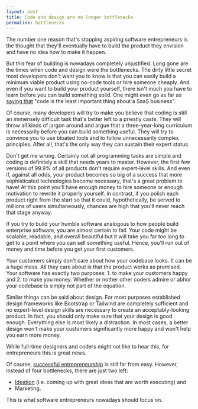 ```yaml
---
layout: post
title: Code and design are no longer bottlenecks
permalink: bottlenecks
---
```



The number one reason that's stopping aspiring software entrepreneurs is the thought that they'll eventually have to build the product they envision and have no idea how to make it happen. 

But this fear of building is nowadays  completely unjustified. Long gone are the times when code and design were the bottlenecks.  The dirty little secret most developers don't want you to know is that you can easily build a minimum viable product using no-code tools or hire someone cheaply. And even if you want to build your product yourself, there isn't much you have to learn before you can build something solid. One might even go as far as [saying that](https://swizec.com/blog/5-years-of-books-courses-or-how-i-made-369000-on-the-side/swizec/9453) "code is the least important thing about a SaaS business".

Of course, many developers will try to make you believe that coding is still an immensely difficult task that's better left to a priestly caste. They will throw all kinds of jargon around and argue that a three-year-long curriculum is necessarily before you can build something useful. They will try to convince you to use bloated tools and to follow unnecessarily complex principles. After all, that's the only way they can sustain their expert status. 

Don't get me wrong. Certainly not all programming tasks are simple and coding is definitely a skill that needs years to master. However, the first few versions of 99.9% of all products don't require expert-level skills. And even if, against all odds, your product becomes so big of a success that more sophisticated technologies become necessary, that's a great problem to have! At this point you'll have enough money to hire someone or enough motivation to rewrite it properly yourself. In contrast, if you polish each product right from the start so that it could, hypothetically, be served to millions of users simultaneously, chances are high that you'll never reach that stage anyway. 

If you try to build your humble software analogous to how people build enterprise software, you are almost certain to fail. Your code might be scalable, readable, and overall beautiful but it will take you far too long to get to a point where you can sell something useful. Hence, you'll run out of money and time before you get your first customers.

Your customers simply don't care about how your codebase looks. It can be a huge mess. All they care about is that the product works as promised. Your software has exactly two purposes: 1. to make your customers happy and 2. to make you money. Whether or nother other coders admire or abhor your codebase is simply not part of the equation.

Similar things can be said about design. For most purposes established design frameworks like Bootstrap or Tailwind are completely sufficient and no expert-level design skills are necessary to create an acceptably-looking product. In fact, you should only make sure that your design is good enough. Everything else is most likely a distraction. In most cases, a better design won't make your customers significantly more happy and won't help you earn more money. 


While full-time designers and coders might not like to hear this, for entrepreneurs this is great news. 

Of course, [successful entrepreneurship](/humble_vs_startups) is still far from easy. However, instead of four bottlenecks, there are just two left:

- [Ideation](/ideation) (i.e. coming up with great ideas that are worth executing) and
- Marketing.

This is what software entrepreneurs nowadays should focus on.
